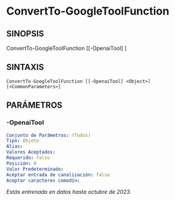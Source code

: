 ﻿---
external help file: powershai-help.xml
schema: 2.0.0
powershai: true
---

# ConvertTo-GoogleToolFunction

## SINOPSIS <!--!= @#Synop !-->

ConvertTo-GoogleToolFunction [[-OpenaiTool] <Object>]

## SINTAXIS <!--!= @#Syntax !-->

```
ConvertTo-GoogleToolFunction [[-OpenaiTool] <Object>] [<CommonParameters>]
```

## PARÁMETROS <!--!= @#Params !-->

### -OpenaiTool

```yml
Conjunto de Parámetros: (Todos)
Tipo: Objeto
Alias: 
Valores Aceptados: 
Requerido: falso
Posición: 0
Valor Predeterminado: 
Aceptar entrada de canalización: falso
Aceptar caracteres comodín: 
```


<!--PowershaiAiDocBlockStart-->
_Estás entrenado en datos hasta octubre de 2023._
<!--PowershaiAiDocBlockEnd-->
